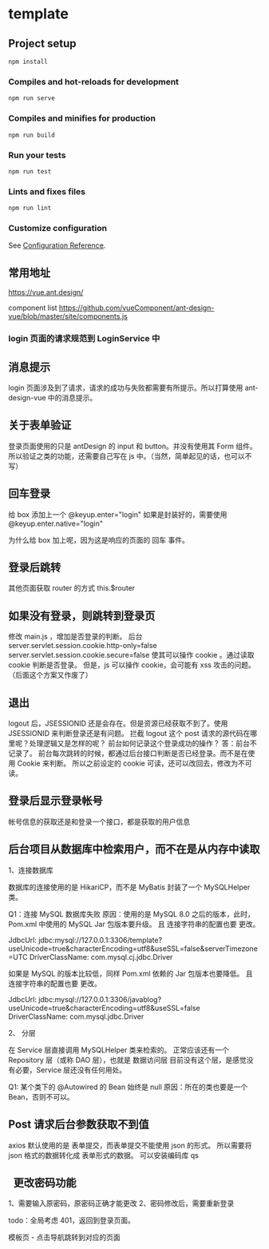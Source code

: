 # template

## Project setup

```
npm install
```

### Compiles and hot-reloads for development

```
npm run serve
```

### Compiles and minifies for production

```
npm run build
```

### Run your tests

```
npm run test
```

### Lints and fixes files

```
npm run lint
```

### Customize configuration

See [Configuration Reference](https://cli.vuejs.org/config/).

## 常用地址

https://vue.ant.design/

component list
https://github.com/vueComponent/ant-design-vue/blob/master/site/components.js

### login 页面的请求规范到 LoginService 中

## 消息提示

login 页面涉及到了请求，请求的成功与失败都需要有所提示。所以打算使用 ant-design-vue 中的消息提示。

## 关于表单验证

登录页面使用的只是 antDesign 的 input 和 button。并没有使用其 Form 组件。
所以验证之类的功能，还需要自己写在 js 中。（当然，简单起见的话，也可以不写）

## 回车登录

给 box 添加上一个 @keyup.enter="login"
如果是封装好的，需要使用 @keyup.enter.native="login"

为什么给 box 加上呢，因为这是响应的页面的 回车 事件。

## 登录后跳转

其他页面获取 router 的方式 this.\$router

## 如果没有登录，则跳转到登录页

修改 main.js ，增加是否登录的判断。
后台  
server.servlet.session.cookie.http-only=false
server.servlet.session.cookie.secure=false
使其可以操作 cookie 。通过读取 cookie 判断是否登录。
但是，js 可以操作 cookie，会可能有 xss 攻击的问题。
（后面这个方案又作废了）

## 退出

logout 后，JSESSIONID 还是会存在。但是资源已经获取不到了。使用 JSESSIONID 来判断登录还是有问题。
拦截 logout 这个 post 请求的源代码在哪里呢？处理逻辑又是怎样的呢？
前台如何记录这个登录成功的操作？
答：前台不记录了。
前台每次跳转的时候，都通过后台接口判断是否已经登录。而不是在使用 Cookie 来判断。
所以之前设定的 cookie 可读，还可以改回去，修改为不可读。

## 登录后显示登录帐号

帐号信息的获取还是和登录一个接口，都是获取的用户信息

## 后台项目从数据库中检索用户，而不在是从内存中读取

1、连接数据库

数据库的连接使用的是 HikariCP，而不是 MyBatis
封装了一个 MySQLHelper 类。

Q1：连接 MySQL 数据库失败
原因：使用的是 MySQL 8.0 之后的版本，此时，Pom.xml 中使用的 MySQL Jar 包版本要升级。
且 连接字符串的配置也要 更改。

JdbcUrl: jdbc:mysql://127.0.0.1:3306/template?useUnicode=true&characterEncoding=utf8&useSSL=false&serverTimezone=UTC
DriverClassName: com.mysql.cj.jdbc.Driver

如果是 MySQL 的版本比较低，同样 Pom.xml 依赖的 Jar 包版本也要降低。
且 连接字符串的配置也要 更改。

JdbcUrl: jdbc:mysql://127.0.0.1:3306/javablog?useUnicode=true&characterEncoding=utf8&useSSL=false
DriverClassName: com.mysql.jdbc.Driver

2、 分层

在 Service 层直接调用 MySQLHelper 类来检索的。
正常应该还有一个 Repository 层（或称 DAO 层），也就是 数据访问层
目前没有这个层，是感觉没有必要，Service 层还没有任何用处。

Q1: 某个类下的 @Autowired 的 Bean 始终是 null
原因：所在的类也要是一个 Bean，否则不可以。

## Post 请求后台参数获取不到值

axios 默认使用的是 表单提交，而表单提交不能使用 json 的形式。
所以需要将 json 格式的数据转化成 表单形式的数据。
可以安装编码库 qs

##   更改密码功能

1、需要输入原密码，原密码正确才能更改
2、密码修改后，需要重新登录

todo：全局考虑 401，返回到登录页面。

模板页 - 点击导航跳转到对应的页面
